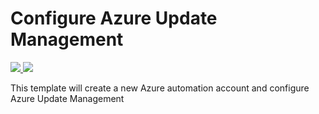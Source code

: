 # Configure Azure Update Management

<a href="https://portal.azure.com/#create/Microsoft.Template/uri/https%3A%2F%2Fraw.githubusercontent.com%2Fans-cloud%2Fazure_service_catalogue%2Fmaster%2Fupdate-management%2FazureDeploy.json" target="_blank">
    <img src="http://azuredeploy.net/deploybutton.png"/>
</a>
<a href="http://armviz.io/#/?load=https%3A%2F%2Fraw.githubusercontent.com%2Fans-cloud%2Fazure_service_catalogue%2Fmaster%2Fupdate-management%2FazureDeploy.json" target="_blank">
    <img src="http://armviz.io/visualizebutton.png"/>
</a>


This template will create a new Azure automation account and configure Azure Update Management


